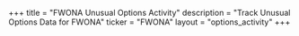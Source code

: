 +++
title = "FWONA Unusual Options Activity"
description = "Track Unusual Options Data for FWONA"
ticker = "FWONA"
layout = "options_activity"
+++

